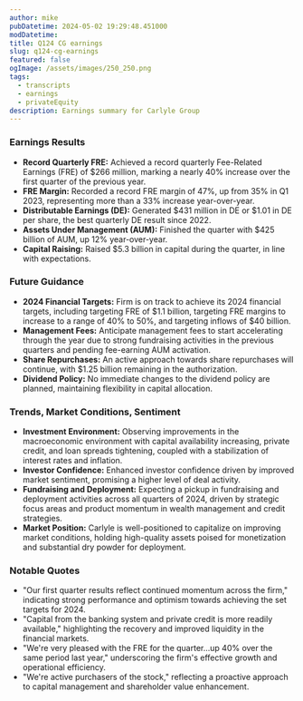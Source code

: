 ```yaml
---
author: mike
pubDatetime: 2024-05-02 19:29:48.451000
modDatetime: 
title: Q124 CG earnings
slug: q124-cg-earnings
featured: false
ogImage: /assets/images/250_250.png
tags:
  - transcripts
  - earnings
  - privateEquity
description: Earnings summary for Carlyle Group
---
```

### Earnings Results
- **Record Quarterly FRE:** Achieved a record quarterly Fee-Related Earnings (FRE) of $266 million, marking a nearly 40% increase over the first quarter of the previous year.
- **FRE Margin:** Recorded a record FRE margin of 47%, up from 35% in Q1 2023, representing more than a 33% increase year-over-year.
- **Distributable Earnings (DE):** Generated $431 million in DE or $1.01 in DE per share, the best quarterly DE result since 2022.
- **Assets Under Management (AUM):** Finished the quarter with $425 billion of AUM, up 12% year-over-year.
- **Capital Raising:** Raised $5.3 billion in capital during the quarter, in line with expectations.

### Future Guidance
- **2024 Financial Targets:** Firm is on track to achieve its 2024 financial targets, including targeting FRE of $1.1 billion, targeting FRE margins to increase to a range of 40% to 50%, and targeting inflows of $40 billion.
- **Management Fees:** Anticipate management fees to start accelerating through the year due to strong fundraising activities in the previous quarters and pending fee-earning AUM activation.
- **Share Repurchases:** An active approach towards share repurchases will continue, with $1.25 billion remaining in the authorization.
- **Dividend Policy:** No immediate changes to the dividend policy are planned, maintaining flexibility in capital allocation.

### Trends, Market Conditions, Sentiment
- **Investment Environment:** Observing improvements in the macroeconomic environment with capital availability increasing, private credit, and loan spreads tightening, coupled with a stabilization of interest rates and inflation.
- **Investor Confidence:** Enhanced investor confidence driven by improved market sentiment, promising a higher level of deal activity.
- **Fundraising and Deployment:** Expecting a pickup in fundraising and deployment activities across all quarters of 2024, driven by strategic focus areas and product momentum in wealth management and credit strategies.
- **Market Position:** Carlyle is well-positioned to capitalize on improving market conditions, holding high-quality assets poised for monetization and substantial dry powder for deployment.

### Notable Quotes
- "Our first quarter results reflect continued momentum across the firm," indicating strong performance and optimism towards achieving the set targets for 2024.
- "Capital from the banking system and private credit is more readily available," highlighting the recovery and improved liquidity in the financial markets.
- "We're very pleased with the FRE for the quarter...up 40% over the same period last year," underscoring the firm's effective growth and operational efficiency.
- "We're active purchasers of the stock," reflecting a proactive approach to capital management and shareholder value enhancement.
